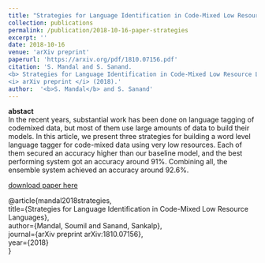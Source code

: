 ```yaml
---
title: "Strategies for Language Identification in Code-Mixed Low Resource Languages"
collection: publications
permalink: /publication/2018-10-16-paper-strategies
excerpt: ''
date: 2018-10-16
venue: 'arXiv preprint'
paperurl: 'https://arxiv.org/pdf/1810.07156.pdf'
citation: 'S. Mandal and S. Sanand. 
<b> Strategies for Language Identification in Code-Mixed Low Resource Languages </b>. 
<i> arXiv preprint </i> (2018).'
author:  '<b>S. Mandal</b> and S. Sanand'
---
```

<b>abstact</b><br>
In the recent years, substantial work has been done on language tagging of codemixed data, but most of them use large amounts of data to build their models. In this article, we present three strategies for building a word level language tagger for code-mixed data using very low resources. Each of them secured an accuracy higher than our baseline model, and the best performing system got an accuracy around 91%. Combining all, the ensemble system achieved an accuracy around 92.6%.

[download paper here](https://arxiv.org/pdf/1810.07156.pdf)

@article{mandal2018strategies, <br>
  title={Strategies for Language Identification in Code-Mixed Low Resource Languages}, <br>
  author={Mandal, Soumil and Sanand, Sankalp}, <br>
  journal={arXiv preprint arXiv:1810.07156}, <br>
  year={2018} <br>
}
